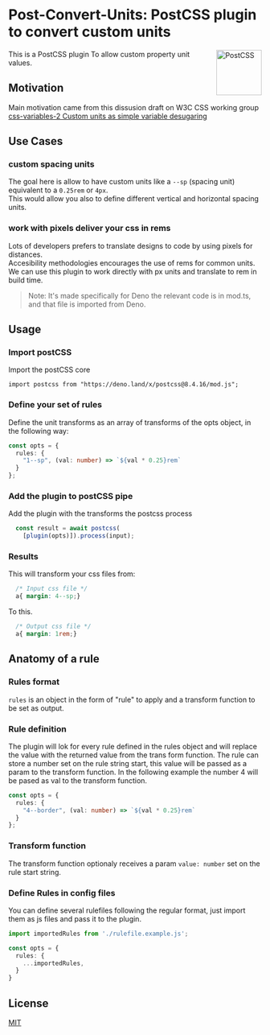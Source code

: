 # Post-Convert-Units: PostCSS plugin to convert custom units

This is a PostCSS plugin 
<img src="https://postcss.github.io/postcss/logo.svg" alt="PostCSS" width="90" height="90" align="right">
To allow custom property unit values. 

## Motivation 
Main motivation came from this dissusion draft on W3C CSS working group 
[css-variables-2 Custom units as simple variable desugaring](https://github.com/w3c/csswg-drafts/issues/7379)

## Use Cases

### custom spacing units
The goal here is allow to have custom units like a `--sp` (spacing unit) equivalent to a `0.25rem` or `4px`.\
This would allow you also to define different vertical and horizontal spacing units.

### work with pixels deliver your css in rems 
Lots of developers prefers to translate designs to code by using pixels for distances.\
Accesibility methodologies encourages the use of rems for common units.\
We can use this plugin to work directly with px units and translate to rem in build time.

> Note: It's made specifically for Deno the relevant code is in mod.ts, and that file is imported from Deno.

## Usage

### Import postCSS

Import the postCSS core

```typesecript
import postcss from "https://deno.land/x/postcss@8.4.16/mod.js";
```

### Define your set of rules

Define the unit transforms as an array of transforms of the opts object, in the following way:
```typescript
const opts = {
  rules: {
    "1--sp", (val: number) => `${val * 0.25}rem`
  }
};
```

### Add the plugin to postCSS pipe

Add the plugin with the transforms the postcss process
```typescript
  const result = await postcss(
    [plugin(opts)]).process(input);
```

### Results

This will transform your css files from:
```css
  /* Input css file */
  a{ margin: 4--sp;}
```

To this.
```css
  /* Output css file */
  a{ margin: 1rem;}
```


## Anatomy of a rule
### Rules format

`rules` is an object in the form of "rule" to apply and a transform function to be set as output.

### Rule definition

The plugin will lok for every rule defined in the rules object and will replace the value with the returned value from the trans form function. The rule can store a number set on the rule string start, this value will be passed as a param to the transform function. In the following example the number 4 will be pased as val to the transform function.

```typescript
const opts = {
  rules: {
    "4--border", (val: number) => `${val * 0.25}rem`
  }
};
```

### Transform function

The transform function optionaly receives a param `value: number` set on the rule start string.

### Define Rules in config files

You can define several rulefiles following the regular format, just import them as js files and pass it to the plugin.
```typescript
import importedRules from './rulefile.example.js';

const opts = {
  rules: {
    ...importedRules,
  }
}
```
## License

[MIT](LICENSE)